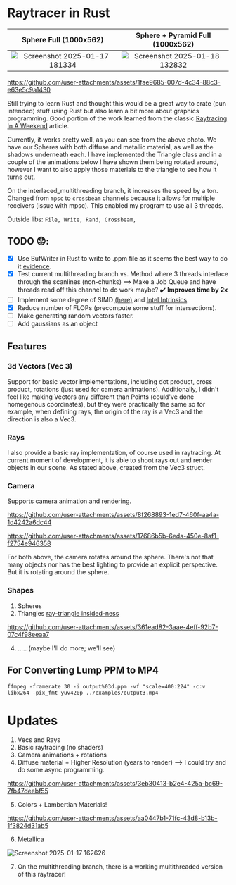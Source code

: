 # Raytracer in Rust

Sphere Full (1000x562)             |  Sphere + Pyramid Full (1000x562)
:-------------------------:|:-------------------------:
![Screenshot 2025-01-17 181334](https://github.com/user-attachments/assets/8765761f-e6fa-482a-a848-6ca10aee75e7)  |  ![Screenshot 2025-01-18 132832](https://github.com/user-attachments/assets/d566ce82-a134-4d1c-ab5b-be774cf2b2fc)



https://github.com/user-attachments/assets/1fae9685-007d-4c34-88c3-e63e5c9a1430



Still trying to learn Rust and thought this would be a great way to crate (pun intended) stuff using
Rust but also learn a bit more about graphics programming. Good portion of the work learned from 
the classic [Raytracing In A Weekend](https://raytracing.github.io/books/RayTracingInOneWeekend.html) article.

Currently, it works pretty well, as you can see from the above photo. We have our Spheres with both diffuse and
metallic material, as well as the shadows underneath each. I have implemented the Triangle class and in a couple
of the animations below I have shown them being rotated around, however I want to also apply those materials
to the triangle to see how it turns out. 

On the interlaced_multithreading branch, it increases the speed by a ton. Changed from ```mpsc``` to ```crossbeam``` channels
because it allows for multiple receivers (issue with mpsc). This enabled my program to use all 3 threads.

Outside libs: ````File, Write, Rand, Crossbeam,````

## TODO 😟:
 - [x] Use BufWriter in Rust to write to .ppm file as it seems the best way to do it [evidence](https://www.reddit.com/r/rust/comments/dogxk8/why_does_buffering_the_already_buffered_stdout/).
 - [x] Test current multithreading branch vs. Method where 3 threads interlace through the scanlines (non-chunks)
         ==> Make a Job Queue and have threads read off this channel to do work maybe? ✔️ **Improves time by 2x**
 - [ ] Implement some degree of SIMD [(here)](https://bitshifter.github.io/2018/06/04/simd-path-tracing/) and [Intel Intrinsics](https://www.intel.com/content/www/us/en/docs/intrinsics-guide/index.html#techs=SSE_ALL&ig_expand=10).
 - [x] Reduce number of FLOPs (precompute some stuff for intersections).
 - [ ] Make generating random vectors faster.
 - [ ] Add gaussians as an object

## Features
### 3d Vectors (Vec 3)
Support for basic vector implementations, including dot product, cross product, rotations (just used for 
camera animations). Additionally, I didn't feel like making Vectors any different than Points (could've done
homegenous coordinates), but they were practically the same so for example, when defining rays, the origin of
the ray is a Vec3 and the direction is also a Vec3.

### Rays
I also provide a basic ray implementation, of course used in raytracing.
At current moment of development, it is able to shoot rays out and render objects in our scene. 
As stated above, created from the Vec3 struct.

### Camera
Supports camera animation and rendering.


https://github.com/user-attachments/assets/8f268893-1ed7-460f-aa4a-1d4242a6dc44



https://github.com/user-attachments/assets/17686b5b-6eda-450e-8af1-f2754e946358

For both above, the camera rotates around the sphere. There's not that many objects nor has 
the best lighting to provide an explicit perspective. But it is rotating around the sphere.

### Shapes
1. Spheres
2. Triangles [ray-triangle insided-ness](https://www.scratchapixel.com/lessons/3d-basic-rendering/ray-tracing-rendering-a-triangle/ray-triangle-intersection-geometric-solution.html)


https://github.com/user-attachments/assets/361ead82-3aae-4eff-92b7-07c4f98eeaa7


4. ..... (maybe I'll do more; we'll see)

## For Converting Lump PPM to MP4
````
ffmpeg -framerate 30 -i output%03d.ppm -vf "scale=400:224" -c:v libx264 -pix_fmt yuv420p ../examples/output3.mp4
````

# Updates
1) Vecs and Rays
2) Basic raytracing (no shaders)
3) Camera animations + rotations
4) Diffuse material + Higher Resolution (years to render) --> I could try and do some async programming.
   

https://github.com/user-attachments/assets/3eb30413-b2e4-425a-bc69-7fb47deebf55


5) Colors + Lambertian Materials!


https://github.com/user-attachments/assets/aa0447b1-71fc-43d8-b13b-1f3824d31ab5

6) Metallica

![Screenshot 2025-01-17 162626](https://github.com/user-attachments/assets/96f8bfc4-644b-4593-8b47-850d6c129266)

7) On the multithreading branch, there is a working multithreaded version of this raytracer!
